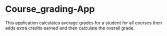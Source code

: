 # Course_grading-App
This application calculates average grades for a student for all courses then adds extra credits earned and then calculate the overall grade.
